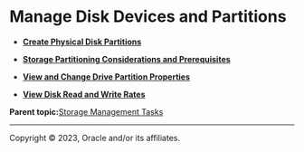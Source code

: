 # Manage Disk Devices and Partitions

-   **[Create Physical Disk Partitions](../topics/cockpit-partition_create_partitions.md)**  

-   **[Storage Partitioning Considerations and Prerequisites](../topics/cockpit-partition_considerations.md)**  

-   **[View and Change Drive Partition Properties](../topics/cockpit-partition_display_partitions_that_are_formatted_with_file_systems.md)**  

-   **[View Disk Read and Write Rates](../topics/cockpit_disk_rates.md)**  


**Parent topic:**[Storage Management Tasks](../topics/cockpit-storage_management.md)

---

Copyright © 2023, Oracle and/or its affiliates.

